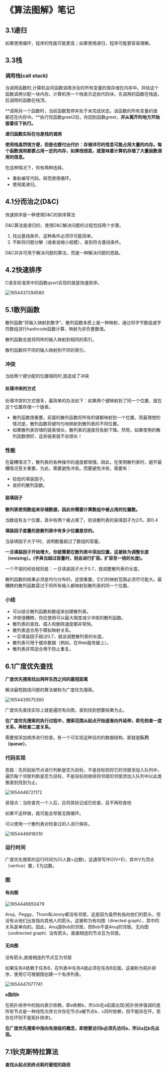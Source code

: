 # 《算法图解》笔记

## 3.1递归

如果使用循环，程序的性能可能更高；如果使用递归，程序可能更容易理解。

## 3.3栈

### 调用栈(call stack)

当调用函数时,计算机会将函数调用涉及的所有变量的值存储在内存中。并给这个函数调用分配一块内存。计算机用一个栈表示这些代码块，先调用的函数在栈底，后调用的函数在栈顶。

**调用另一个函数时，当前函数暂停并处于未完成状态。该函数的所有变量的值都还在内存中。**执行完函数greet2后，你回到函数greet，**并从离开的地方开始接着往下执行。**

**递归函数实际在也是栈的调用**

**使用栈虽然很方便，但是也要付出代价：存储详尽的信息可能占用大量的内存。每个函数调用都要占用一定的内存，如果栈很高，就意味着计算机存储了大量函数调用的信息。**

在这种情况下，你有两种选择。

-  重新编写代码，转而使用循环。
-  使用尾递归。

## 4.1分而治之(D&C)

快速排序是一种使用D&C的排序算法

D&C算法是递归的，使用D&C解决问题的过程包括两个步骤。

1. 找出基线条件，这种条件必须尽可能简单。
2. 不断将问题分解（或者说缩小规模），直到符合基线条件。

D&C并非可用于解决问题的算法，而是一种解决问题的思路。

## 4.2快速排序

C语言标准库中的函数qsort实现的就是快速排序。

![1654437294580](Image/1654437294580.png)

## 5.1散列函数

散列函数“将输入映射到数字”。散列函数本质上是一种映射，通过将字节数组或字符数组进行hashcode函数计算，映射为非负整数值。

散列函数总是将同样的输入映射到相同的索引。

散列函数将不同的输入映射到不同的索引。

### 冲突

当给两个键分配的位置相同时,就造成了冲突

#### 处理冲突的方式

处理冲突的方式很多，最简单的办法如下：如果两个键映射到了同一个位置，就在这个位置存储一个链表。

- 散列函数很重要。前面的散列函数将所有的键都映射到一个位置，而最理想的情况是，散列函数将键均匀地映射到散列表的不同位置。
- 如果散列表存储的链表很长，散列表的速度将急剧下降。然而，如果使用的散列函数很好，这些链表就不会很长！

### 性能

在最糟情况下，散列表的各种操作的速度都很慢。因此，在使用散列表时，避开最糟情况至关重要。为此，需要避免冲突。而要避免冲突，需要有：

- 较低的填装因子。
- 良好的散列函数。

#### 装填因子

**散列表使用数组来存储数据，因此你需要计算数组中被占用的位置数。**

当数组有五个位置，其中有两个被占用了。则该散列表的装填因子为2/5，即0.4

**填装因子度量的是散列表中有多少位置是空的。**

当装填因子大于1时，说明数量超过了数组的容量。

**一旦填装因子开始增大，你就需要在散列表中添加位置，这被称为调整长度（resizing）。(字典当超过容量时，则会进行扩容。扩容至一倍的长度)。**

一个不错的经验规则是：一旦填装因子大于0.7，就调整散列表的长度。

散列函数的结果必须是均匀分布的，这很重要。它们的映射范围必须尽可能大。最糟糕的散列函数莫过于将所有输入都映射到散列表的同一个位置。

### 小结

- 可以结合散列函数和数组来创建散列表。
- 冲突很糟糕，你应使用可以最大限度减少冲突的散列函数。
- 散列表的查找、插入和删除速度都非常快。
-  散列表适合用于模拟映射关系。
-  一旦填装因子超过0.7，就该调整散列表的长度。
-  散列表可用于缓存数据（例如，在Web服务器上）。
-  散列表非常适合用于防止重复。

## 6.1广度优先查找

**广度优先搜索找出两样东西之间的最短距离**

解决最短路径问题的算法被称为广度优先搜索。

![1654439575360](Image/1654439575360.png)

广度优先查找实际上就是遍历有向图，直到找到想要结果为止。 

**在广度优先搜索的执行过程中，搜索范围从起点开始逐渐向外延伸，即先检查一度关系，再检查二度关系。**

需要按添加顺序进行检查。有一个可实现这种目的的数据结构，那就是**队列（queue）**。

### 代码实现

思路：先将起始节点进行判断是否为目标，不是目标则将它的邻居添加入队列中，遍历每个邻居判断是否为目标，不是目标则继续将邻居的邻居添加入队列中以此类推直到找到为止。

![1654446721172](Image/1654446721172.png)

易错点：当检查完一个人后，应将其标记成已检查，且不再检查他

如果不这样做，就可能会导致无限循环。

可以使用一个散列表对检查过的人进行保存。

![1654446916010](Image/1654446916010.png)

### 运行时间

广度优先搜索的运行时间为O(人数+边数)，这通常写作O(V+E)，其中V为顶点（vertice）数，E为边数。

### 图

#### 有向图

![1654446650479](Image/1654446650479.png)

Anuj、Peggy、Thom和Jonny都没有邻居，这是因为虽然有指向他们的箭头，但没有从他们出发指向其他人的箭头。这被称为有向图（directed graph），其中的关系是单向的。因此，Anuj是Bob的邻居，但Bob不是Anuj的邻居。无向图（undirected graph）没有箭头，直接相连的节点互为邻居。


#### 无向图

没有箭头,直接相连的节点互为邻居

如果任务A依赖于任务B，在列表中任务A就必须在任务B后面。这被称为拓扑排序，使用它可根据图创建一个有序列表。

![1654447077741](Image/1654447077741.png)

**a指向b**

在拓扑排序中的指向表示依赖，即a依赖b，所以b在a前面出现(拓扑排序强调的是所有节点是一种线性次序允许存在节点a被节点b、c同时依赖，但不能存在环。若存在环则不是拓扑排序)。

**在广度优先搜索中指向有层级的概念，即想要访问b必须先访问a，所以a比b先出现。**

## 7.1狄克斯特拉算法

**查找从起点到终点耗时最短的路径**